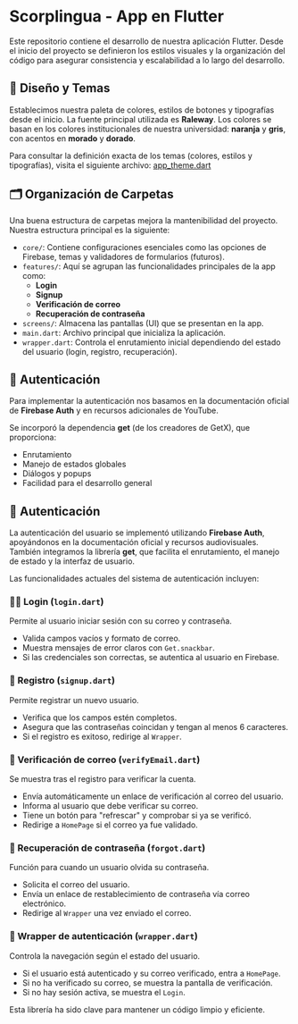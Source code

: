 # Scorplingua - App en Flutter

Este repositorio contiene el desarrollo de nuestra aplicación Flutter. Desde el inicio del proyecto se definieron los estilos visuales y la organización del código para asegurar consistencia y escalabilidad a lo largo del desarrollo.

## 🎨 Diseño y Temas

Establecimos nuestra paleta de colores, estilos de botones y tipografías desde el inicio. La fuente principal utilizada es **Raleway**. Los colores se basan en los colores institucionales de nuestra universidad: **naranja** y **gris**, con acentos en **morado** y **dorado**.

Para consultar la definición exacta de los temas (colores, estilos y tipografías), visita el siguiente archivo:
[app_theme.dart](../scorplingua/lib/core/theme/app_theme.dart)

## 🗂️ Organización de Carpetas

Una buena estructura de carpetas mejora la mantenibilidad del proyecto. Nuestra estructura principal es la siguiente:

- `core/`: Contiene configuraciones esenciales como las opciones de Firebase, temas y validadores de formularios (futuros).
- `features/`: Aquí se agrupan las funcionalidades principales de la app como:
  - **Login**
  - **Signup**
  - **Verificación de correo**
  - **Recuperación de contraseña**
- `screens/`: Almacena las pantallas (UI) que se presentan en la app.
- `main.dart`: Archivo principal que inicializa la aplicación.
- `wrapper.dart`: Controla el enrutamiento inicial dependiendo del estado del usuario (login, registro, recuperación).

## 🔐 Autenticación

Para implementar la autenticación nos basamos en la documentación oficial de **Firebase Auth** y en recursos adicionales de YouTube.

Se incorporó la dependencia **get** (de los creadores de GetX), que proporciona:
- Enrutamiento
- Manejo de estados globales
- Diálogos y popups
- Facilidad para el desarrollo general

## 🔐 Autenticación

La autenticación del usuario se implementó utilizando **Firebase Auth**, apoyándonos en la documentación oficial y recursos audiovisuales. También integramos la librería **get**, que facilita el enrutamiento, el manejo de estado y la interfaz de usuario.

Las funcionalidades actuales del sistema de autenticación incluyen:

### 🧑‍💼 Login (`login.dart`)

Permite al usuario iniciar sesión con su correo y contraseña.

- Valida campos vacíos y formato de correo.
- Muestra mensajes de error claros con `Get.snackbar`.
- Si las credenciales son correctas, se autentica al usuario en Firebase.

### 📝 Registro (`signup.dart`)

Permite registrar un nuevo usuario.

- Verifica que los campos estén completos.
- Asegura que las contraseñas coincidan y tengan al menos 6 caracteres.
- Si el registro es exitoso, redirige al `Wrapper`.

### 📩 Verificación de correo (`verifyEmail.dart`)

Se muestra tras el registro para verificar la cuenta.

- Envía automáticamente un enlace de verificación al correo del usuario.
- Informa al usuario que debe verificar su correo.
- Tiene un botón para "refrescar" y comprobar si ya se verificó.
- Redirige a `HomePage` si el correo ya fue validado.

### 🔄 Recuperación de contraseña (`forgot.dart`)

Función para cuando un usuario olvida su contraseña.

- Solicita el correo del usuario.
- Envía un enlace de restablecimiento de contraseña vía correo electrónico.
- Redirige al `Wrapper` una vez enviado el correo.

### 🔁 Wrapper de autenticación (`wrapper.dart`)

Controla la navegación según el estado del usuario.

- Si el usuario está autenticado y su correo verificado, entra a `HomePage`.
- Si no ha verificado su correo, se muestra la pantalla de verificación.
- Si no hay sesión activa, se muestra el `Login`.


Esta librería ha sido clave para mantener un código limpio y eficiente.

